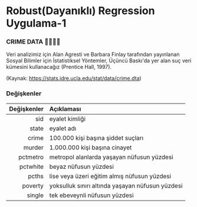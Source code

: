# Robust(Dayanıklı) Regression Uygulama-1
### CRIME DATA 👮🏻‍♀️🚓

Veri analizimiz için Alan Agresti ve Barbara Finlay tarafından yayınlanan Sosyal Bilimler için İstatistiksel Yöntemler, Üçüncü Baskı'da yer alan suç veri kümesini kullanacağız (Prentice Hall, 1997). 

(Kaynak: https://stats.idre.ucla.edu/stat/data/crime.dta)
### Değişkenler

| Değişkenler|Açıklaması| 
|------:|:-----|
|  sid |  eyalet kimliği |  
|  state |   eyalet adı |  
|    crime |    100.000 kişi başına şiddet suçları |  
|   murder |  1.000.000 kişi başına cinayet  |  
|  pctmetro|   metropol alanlarda yaşayan nüfusun yüzdesi  |  
|   pctwhite |  beyaz nüfusun yüzdesi  | 
|  pcths |  lise veya üzeri eğitim almış nüfusun yüzdesi  |  
|  poverty |  yoksulluk sınırı altında yaşayan nüfusun yüzdesi|  
|    single  |  tek ebeveynli nüfusun yüzdesi|


